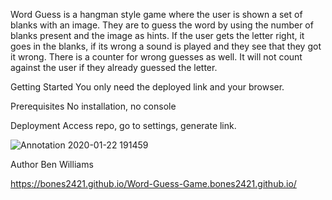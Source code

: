 Word Guess
is a hangman style game where the user is shown a set of blanks with an image. They are to guess the word by using the number of blanks present and the image as hints. If the user gets the letter right, it goes in the blanks, if its wrong a sound is played and they see that they got it wrong. There is a counter for wrong guesses as well. It will not count against the user if they already guessed the letter.

Getting Started
You only need the deployed link and your browser.

Prerequisites
No installation, no console

Deployment
Access repo, go to settings, generate link.

![Annotation 2020-01-22 191459](https://user-images.githubusercontent.com/28325892/72951608-45700700-3d4c-11ea-8c83-117170d9c4de.png)

Author
Ben Williams

https://bones2421.github.io/Word-Guess-Game.bones2421.github.io/
